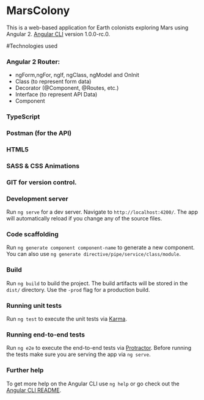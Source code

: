 # MarsColony
This is a web-based application for Earth colonists exploring Mars using Angular 2.
[Angular CLI](https://github.com/angular/angular-cli) version 1.0.0-rc.0.


<!--![alt tag](mars.png)-->

#Technologies used
### Angular 2 Router:
* ngForm,ngFor, ngIf, ngClass, ngModel and OnInit
* Class (to represent form data)
* Decorator (@Component, @Routes, etc.)
* Interface (to represent API Data)
* Component

### TypeScript

### Postman (for the API)

### HTML5

### SASS & CSS Animations

### GIT for version control.


### Development server
Run `ng serve` for a dev server. Navigate to `http://localhost:4200/`. The app will automatically reload if you change any of the source files.

### Code scaffolding

Run `ng generate component component-name` to generate a new component. You can also use `ng generate directive/pipe/service/class/module`.

### Build

Run `ng build` to build the project. The build artifacts will be stored in the `dist/` directory. Use the `-prod` flag for a production build.

### Running unit tests

Run `ng test` to execute the unit tests via [Karma](https://karma-runner.github.io).

### Running end-to-end tests

Run `ng e2e` to execute the end-to-end tests via [Protractor](http://www.protractortest.org/).
Before running the tests make sure you are serving the app via `ng serve`.

### Further help

To get more help on the Angular CLI use `ng help` or go check out the [Angular CLI README](https://github.com/angular/angular-cli/blob/master/README.md).
